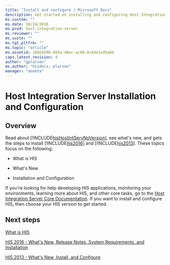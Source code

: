 ```yaml
---
title: "Install and configure | Microsoft Docs"
description: Get started on installing and configuring Host Integration Server
ms.custom: ""
ms.date: 10/24/2016
ms.prod: host-integration-server
ms.reviewer: ""
ms.suite: ""
ms.tgt_pltfrm: ""
ms.topic: "article"
ms.assetid: 280e5698-d85a-40ec-ac80-8c84e1ed5a84
caps.latest.revision: 4
author: "gplarsen"
ms.author: "hisdocs; plarsen"
manager: "anneta"
---
```

# Host Integration Server Installation and Configuration

## Overview
Read about [!INCLUDE[hisHostIntServNoVersion](../includes/hishostintservnoversion-md.md)], see what's new, and gets the steps to install [!INCLUDE[his2016](../includes/his2016-md.md)] and  [!INCLUDE[his2013](../includes/his2013-md.md)]. These topics focus on the following:  
  
-   What is HIS  
  
-   What's New  
  
-   Installation and Configuration  
  
 If you're looking for help developing HIS applications, monitoring your environments, learning more about HIS, and other core tasks, go to the [Host Integration Server Core Documentation](../core/host-integration-server-core-documentation.md). If you want to install and configure HIS, then choose your HIS version to get started.  
  
## Next steps
 [What is HIS](../what-is-his.md)  
  
 [HIS 2016 - What's New, Release Notes, System Requirements, and Installation](../install-and-config-guides/his-2016-what-s-new-release-notes-system-requirements-and-installation.md)  
  
 [HIS 2013 - What's New, Install, and Configure](../install-and-config-guides/his-2013-what-s-new-install-and-configure.md)